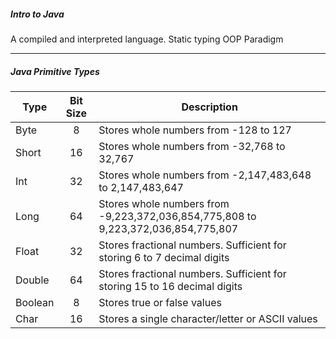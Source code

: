 ##### Intro to Java
A compiled and interpreted language.
Static typing
OOP Paradigm


---
##### Java Primitive Types

| Type    | Bit Size            | Description                                                                       |
| ------- | ------------------- | --------------------------------------------------------------------------------- |
| Byte    | <center>8</center>  | Stores whole numbers from -128 to 127                                             |
| Short   | <center>16</center> | Stores whole numbers from -32,768 to 32,767                                       |
| Int     | <center>32</center> | Stores whole numbers from -2,147,483,648 to 2,147,483,647                         |
| Long    | <center>64</center> | Stores whole numbers from -9,223,372,036,854,775,808 to 9,223,372,036,854,775,807 |
| Float   | <center>32</center> | Stores fractional numbers. Sufficient for storing 6 to 7 decimal digits           |
| Double  | <center>64</center> | Stores fractional numbers. Sufficient for storing 15 to 16 decimal digits         |
| Boolean | <center>8</center>  | Stores true or false values                                                       |
| Char    | <center>16</center> | Stores a single character/letter or ASCII values                                  |
